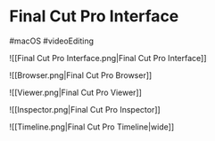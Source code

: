 # Final Cut Pro Interface

#macOS #videoEditing

![[Final Cut Pro Interface.png|Final Cut Pro Interface]]

![[Browser.png|Final Cut Pro Browser]]

![[Viewer.png|Final Cut Pro Viewer]]

![[Inspector.png|Final Cut Pro Inspector]]

![[Timeline.png|Final Cut Pro Timeline|wide]]